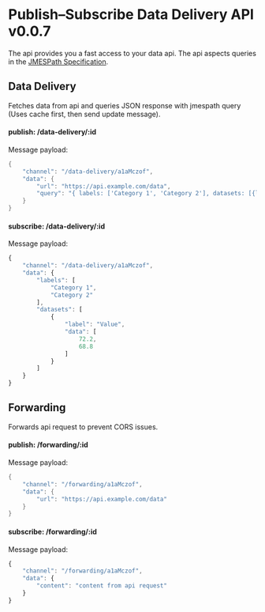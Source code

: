 # Publish–Subscribe Data Delivery API v0.0.7

The api provides you a fast access to your data api. The api aspects queries in the [JMESPath Specification](http://jmespath.org/specification.html).

## Data Delivery

Fetches data from api and queries JSON response with jmespath query (Uses cache first, then send update message).

#### publish: /data-delivery/:id
Message payload:
```go
{
    "channel": "/data-delivery/a1aMczof",
    "data": {
        "url": "https://api.example.com/data",
        "query": "{ labels: ['Category 1', 'Category 2'], datasets: [{label: 'Value', data: [].someValue}]}"
    }
}
```

#### subscribe: /data-delivery/:id
Message payload:
```jsx
{
    "channel": "/data-delivery/a1aMczof",
    "data": {
        "labels": [
            "Category 1",
            "Category 2"
        ],
        "datasets": [
            {
                "label": "Value",
                "data": [
                    72.2,
                    68.8
                ]
            }
        ]
    }
}
```

## Forwarding

Forwards api request to prevent CORS issues.

#### publish: /forwarding/:id
Message payload:
```go
{
    "channel": "/forwarding/a1aMczof",
    "data": {
        "url": "https://api.example.com/data"
    }
}
```

#### subscribe: /forwarding/:id
Message payload:
```jsx
{
    "channel": "/forwarding/a1aMczof",
    "data": {
        "content": "content from api request"
    }
}
```
